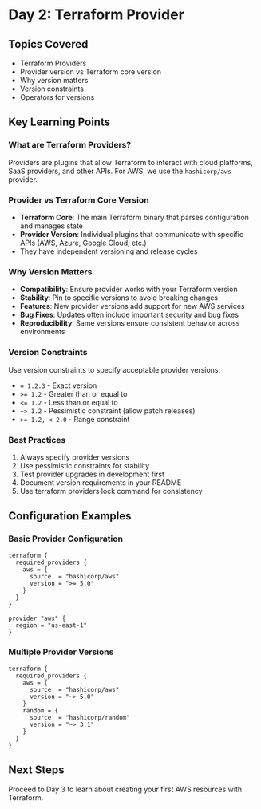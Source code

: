 # Day 2: Terraform Provider

## Topics Covered
- Terraform Providers
- Provider version vs Terraform core version
- Why version matters
- Version constraints
- Operators for versions

## Key Learning Points

### What are Terraform Providers?
Providers are plugins that allow Terraform to interact with cloud platforms, SaaS providers, and other APIs. For AWS, we use the `hashicorp/aws` provider.

### Provider vs Terraform Core Version
- **Terraform Core**: The main Terraform binary that parses configuration and manages state
- **Provider Version**: Individual plugins that communicate with specific APIs (AWS, Azure, Google Cloud, etc.)
- They have independent versioning and release cycles

### Why Version Matters
- **Compatibility**: Ensure provider works with your Terraform version
- **Stability**: Pin to specific versions to avoid breaking changes
- **Features**: New provider versions add support for new AWS services
- **Bug Fixes**: Updates often include important security and bug fixes
- **Reproducibility**: Same versions ensure consistent behavior across environments

### Version Constraints
Use version constraints to specify acceptable provider versions:

- `= 1.2.3` - Exact version
- `>= 1.2` - Greater than or equal to
- `<= 1.2` - Less than or equal to
- `~> 1.2` - Pessimistic constraint (allow patch releases)
- `>= 1.2, < 2.0` - Range constraint

### Best Practices
1. Always specify provider versions
2. Use pessimistic constraints for stability
3. Test provider upgrades in development first
4. Document version requirements in your README
5. Use terraform providers lock command for consistency

## Configuration Examples

### Basic Provider Configuration
```hcl
terraform {
  required_providers {
    aws = {
      source  = "hashicorp/aws"
      version = ">= 5.0"
    }
  }
}

provider "aws" {
  region = "us-east-1"
}
```

### Multiple Provider Versions
```hcl
terraform {
  required_providers {
    aws = {
      source  = "hashicorp/aws"
      version = "~> 5.0"
    }
    random = {
      source  = "hashicorp/random"
      version = "~> 3.1"
    }
  }
}
```


## Next Steps
Proceed to Day 3 to learn about creating your first AWS resources with Terraform.

